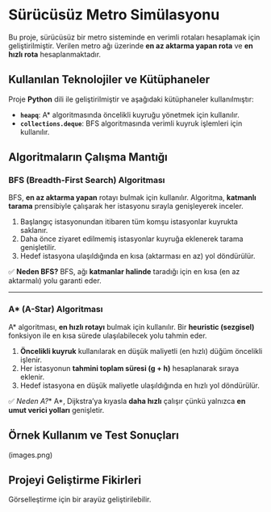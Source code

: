 #  Sürücüsüz Metro Simülasyonu

Bu proje, sürücüsüz bir metro sisteminde en verimli rotaları hesaplamak için geliştirilmiştir. Verilen metro ağı üzerinde **en az aktarma yapan rota** ve **en hızlı rota** hesaplanmaktadır.

##  Kullanılan Teknolojiler ve Kütüphaneler

Proje **Python** dili ile geliştirilmiştir ve aşağıdaki kütüphaneler kullanılmıştır:

- **`heapq`**: A* algoritmasında öncelikli kuyruğu yönetmek için kullanılır.
- **`collections.deque`**: BFS algoritmasında verimli kuyruk işlemleri için kullanılır.

##  Algoritmaların Çalışma Mantığı

### BFS (Breadth-First Search) Algoritması

BFS, **en az aktarma yapan** rotayı bulmak için kullanılır. Algoritma, **katmanlı tarama** prensibiyle çalışarak her istasyonu sırayla genişleyerek inceler.

1. Başlangıç istasyonundan itibaren tüm komşu istasyonlar kuyrukta saklanır.
2. Daha önce ziyaret edilmemiş istasyonlar kuyruğa eklenerek tarama genişletilir.
3. Hedef istasyona ulaşıldığında en kısa (aktarması en az) yol döndürülür.

✅ **Neden BFS?**
BFS, ağı **katmanlar halinde** taradığı için en kısa (en az aktarmalı) yolu garanti eder.

-------------------------------------------------------------------------------------------------------------------------------------------------------------

### A* (A-Star) Algoritması

A* algoritması, **en hızlı rotayı** bulmak için kullanılır. Bir **heuristic (sezgisel)** fonksiyon ile en kısa sürede ulaşılabilecek yolu tahmin eder.

1. **Öncelikli kuyruk** kullanılarak en düşük maliyetli (en hızlı) düğüm öncelikli işlenir.
2. Her istasyonun **tahmini toplam süresi (g + h)** hesaplanarak sıraya eklenir.
3. Hedef istasyona en düşük maliyetle ulaşıldığında en hızlı yol döndürülür.

✅ **Neden A*?** 
A*, Dijkstra’ya kıyasla **daha hızlı** çalışır çünkü yalnızca **en umut verici yolları** genişletir.

##  Örnek Kullanım ve Test Sonuçları
(images.png)

## Projeyi Geliştirme Fikirleri
Görselleştirme için bir arayüz geliştirilebilir.


